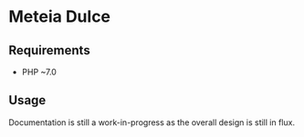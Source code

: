 # Meteia Dulce

## Requirements

* PHP ~7.0

## Usage

Documentation is still a work-in-progress as the overall design is still in flux.

```php
```
